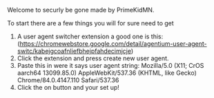 Welcome to securly be gone made by PrimeKidMN.


To start there are a few things you will for sure need to get
1. A user agent switcher extension a good one is this: (https://chromewebstore.google.com/detail/agentium-user-agent-switc/kabejgcoafnliefbhejpfahdecimjcje)
2. Click the extension and press create new user agent.
3. Paste this in were it says user agent string: Mozilla/5.0 (X11; CrOS aarch64 13099.85.0) AppleWebKit/537.36 (KHTML, like Gecko) Chrome/84.0.4147.110 Safari/537.36
4. Click the on button and your set up!
